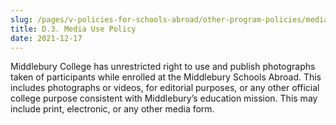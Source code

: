 ```yaml
---
slug: /pages/v-policies-for-schools-abroad/other-program-policies/media-use-policy
title: D.3. Media Use Policy
date: 2021-12-17
---
```

Middlebury College has unrestricted right to use and publish photographs taken of participants while enrolled at the Middlebury Schools Abroad. This includes photographs or videos, for editorial purposes, or any other official college purpose consistent with Middlebury’s education mission. This may include print, electronic, or any other media form.